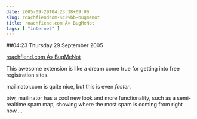 ```yaml
---
date: 2005-09-29T04:23:38+09:00
slug: roachfiendcom-%c2%bb-bugmenot
title: roachfiend.com Â» BugMeNot
tags: [ "internet" ]
---
```


##04:23 Thursday 29 September 2005

[roachfiend.com Â» BugMeNot](http://roachfiend.com/archives/2005/02/07/bugmenot/)

This awesome extension is like a dream come true for getting into free registration sites.   

mailinator.com is quite nice, but this is even *faster*.

btw, mailinator has a cool new look and more functionality, such as a semi-realtime spam map, showing where the most spam is coming from right now....

